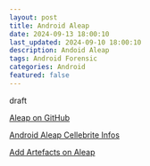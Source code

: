 ```yaml
---
layout: post
title: Android Aleap
date: 2024-09-13 18:00:10
last_updated: 2024-09-10 18:00:10
description: Andoid Aleap
tags: Android Forensic
categories: Android
featured: false
---
```


draft

[Aleap on GitHub]:https://github.com/abrignoni/ALEAPP "https://github.com/abrignoni/ALEAPP"
[Aleap on GitHub]

[Android Aleap Cellebrite Infos]:https://cellebrite.com/en/getting-started-with-ileap-and-aleap-a-fundamental-approach/ "https://cellebrite.com/en/getting-started-with-ileap-and-aleap-a-fundamental-approach/"
[Android Aleap Cellebrite Infos]

[Add Artefacts on Aleap]:https://www.youtube.com/watch?v=mM4rbFh4rqg "https://www.youtube.com/watch?v=mM4rbFh4rqg"
[Add Artefacts on Aleap]




